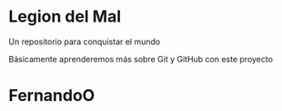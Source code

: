 # Legion del Mal
Un repositorio para conquistar el mundo

Básicamente aprenderemos más sobre Git y GitHub con este proyecto


# FernandoO



